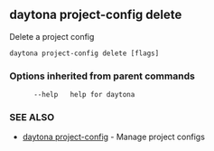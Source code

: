 ## daytona project-config delete

Delete a project config

```
daytona project-config delete [flags]
```

### Options inherited from parent commands

```
      --help   help for daytona
```

### SEE ALSO

* [daytona project-config](daytona_project-config.md)	 - Manage project configs

